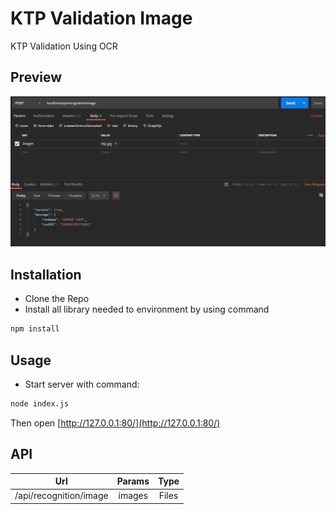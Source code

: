 # KTP Validation Image
KTP Validation Using OCR

## Preview
![Preview.png](Preview.png)

## Installation

* Clone the Repo
* Install all library needed to environment by using command
```bash
npm install
```

## Usage

* Start server with command:
```bash
node index.js
```

Then open [http://127.0.0.1:80/](http://127.0.0.1:80/)

## API

| Url        | Params           | Type |
| ------------- |:-------------:| :-----:| 
| /api/recognition/image | images | Files | 
